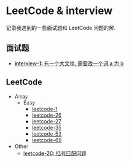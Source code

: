 # LeetCode & interview

记录我遇到的一些面试题和 LeetCode 问题的解.

## 面试题

- [interview-1: 有一个大文件, 需要改一个词 a 为 b](interview-1)

## LeetCode

- Array
  - Easy
    - [leetcode-1](leetcode-1)
    - [leetcode-26](leetcode-26)
    - [leetcode-27](leetcode-27)
    - [leetcode-35](leetcode-35)
    - [leetcode-53](leetcode-53)
    - [leetcode-66](leetcode-66)
- Other
  - [leetcode-20: 括号匹配问题](leetcode-20)
